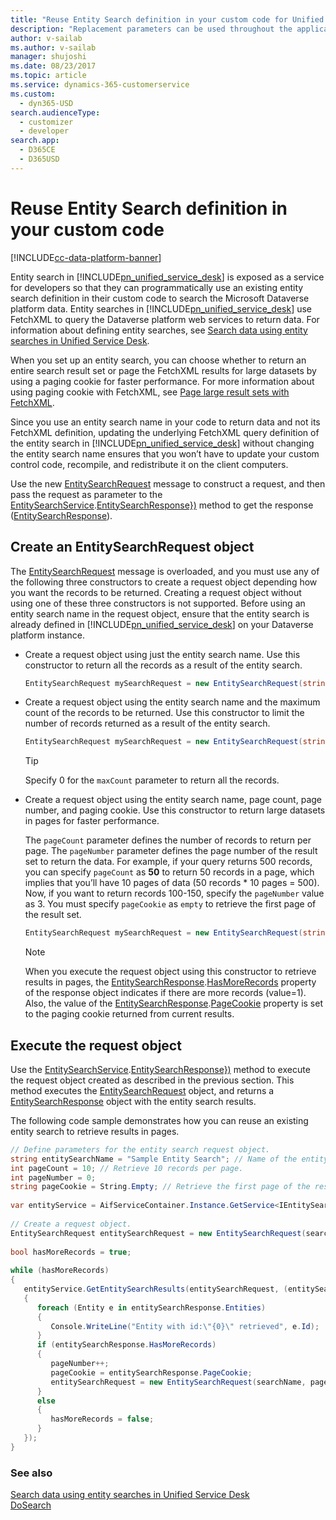 ```yaml
---
title: "Reuse Entity Search definition in your custom code for Unified Service Desk | MicrosoftDocs"
description: "Replacement parameters can be used throughout the application to pull data from data elements (called data parameters) captured during the execution of the application that augment and include the Unified Service Desk context."
author: v-sailab
ms.author: v-sailab
manager: shujoshi
ms.date: 08/23/2017
ms.topic: article
ms.service: dynamics-365-customerservice
ms.custom: 
  - dyn365-USD
search.audienceType: 
  - customizer
  - developer
search.app: 
  - D365CE
  - D365USD
---
```

# Reuse Entity Search definition in your custom code

[!INCLUDE[cc-data-platform-banner](../includes/cc-data-platform-banner.md)]

Entity search in [!INCLUDE[pn_unified_service_desk](../includes/pn-unified-service-desk.md)] is exposed as a service for developers so that they can programmatically use an existing entity search definition in their custom code to search the Microsoft Dataverse platform data. Entity searches in [!INCLUDE[pn_unified_service_desk](../includes/pn-unified-service-desk.md)] use FetchXML to query the Dataverse platform web services to return data. For information about defining entity searches, see [Search data using entity searches in Unified Service Desk](../unified-service-desk/search-data-entity-searches.md).  
  
 When you set up an entity search, you can choose whether to return an entire search result set or page the FetchXML results for large datasets by using a paging cookie for faster performance. For more information about using paging cookie with FetchXML, see [Page large result sets with FetchXML](https://msdn.microsoft.com/library/gg309717.aspx).  
  
 Since you use an entity search name in your code to return data and not its FetchXML definition, updating the underlying FetchXML query definition of the entity search in [!INCLUDE[pn_unified_service_desk](../includes/pn-unified-service-desk.md)] without changing the entity search name ensures that you won’t have to update your custom control code, recompile, and redistribute it on the client computers.  
  
 Use the new [EntitySearchRequest](https://docs.microsoft.com/dotnet/api/microsoft.crm.unifiedservicedesk.dynamics.entitysearch.entitysearchrequest) message to construct a request, and then pass the request as parameter to the [EntitySearchService](https://docs.microsoft.com/dotnet/api/microsoft.crm.unifiedservicedesk.dynamics.entitysearch.entitysearchservice).[EntitySearchResponse})](https://docs.microsoft.com/dotnet/api/microsoft.crm.unifiedservicedesk.dynamics.entitysearch.entitysearchservice.getentitysearchresults\(microsoft.crm.unifiedservicedesk.dynamics.entitysearch.entitysearchrequest,system.action{microsoft.crm.unifiedservicedesk.dynamics.entitysearch.entitysearchresponse}\)) method to get the response ([EntitySearchResponse](https://docs.microsoft.com/dotnet/api/microsoft.crm.unifiedservicedesk.dynamics.entitysearch.entitysearchresponse)).  
  
<a name="Request"></a>   
## Create an EntitySearchRequest object  
 The [EntitySearchRequest](https://docs.microsoft.com/dotnet/api/microsoft.crm.unifiedservicedesk.dynamics.entitysearch.entitysearchrequest) message is overloaded, and you must use any of the following three constructors to create a request object depending how you want the records to be returned. Creating a request object without using one of these three constructors is not supported. Before using an entity search name in the request object, ensure that the entity search is already defined in [!INCLUDE[pn_unified_service_desk](../includes/pn-unified-service-desk.md)] on your Dataverse platform instance.  
  
-   Create a request object using just the entity search name. Use this constructor to return all the records as a result of the entity search.  
  
    ```csharp  
    EntitySearchRequest mySearchRequest = new EntitySearchRequest(string entitySearchName);  
    ```  
  
-   Create a request object using the entity search name and the maximum count of the records to be returned. Use this constructor to limit the number of records returned as a result of the entity search.  
  
    ```csharp  
    EntitySearchRequest mySearchRequest = new EntitySearchRequest(string entitySearchName, int maxCount);  
    ```  
  
    > [!TIP]
    >  Specify 0 for the `maxCount` parameter to return all the records.  
  
-   Create a request object using the entity search name, page count, page number, and paging cookie. Use this constructor to return large datasets in pages for faster performance.  
  
     The `pageCount` parameter defines the number of records to return per page. The `pageNumber` parameter defines the page number of the result set to return the data. For example, if your query returns 500 records, you can specify `pageCount` as **50** to return 50 records in a page, which implies that you’ll have 10 pages of data (50 records * 10 pages = 500). Now, if you want to return records 100-150, specify the `pageNumber` value as 3. You must specify `pageCookie` as `empty` to retrieve the first page of the result set.  
  
    ```csharp  
    EntitySearchRequest mySearchRequest = new EntitySearchRequest(string entitySearchName, int pageCount, int pageNumber, string pageCookie);  
    ```  
  
    > [!NOTE]
    >  When you execute the request object using this constructor to retrieve results in pages, the [EntitySearchResponse](https://docs.microsoft.com/dotnet/api/microsoft.crm.unifiedservicedesk.dynamics.entitysearch.entitysearchresponse).[HasMoreRecords](https://docs.microsoft.com/dotnet/api/microsoft.crm.unifiedservicedesk.dynamics.entitysearch.entitysearchresponse.hasmorerecords) property of the response object indicates if there are more records (value=1). Also, the value of the [EntitySearchResponse](https://docs.microsoft.com/dotnet/api/microsoft.crm.unifiedservicedesk.dynamics.entitysearch.entitysearchresponse).[PageCookie](https://docs.microsoft.com/dotnet/api/microsoft.crm.unifiedservicedesk.dynamics.entitysearch.entitysearchresponse.pagecookie) property is set to the paging cookie returned from current results.  
  
<a name="Execute"></a>   
## Execute the request object  
 Use the [EntitySearchService](https://docs.microsoft.com/dotnet/api/microsoft.crm.unifiedservicedesk.dynamics.entitysearch.entitysearchservice).[EntitySearchResponse})](https://docs.microsoft.com/dotnet/api/microsoft.crm.unifiedservicedesk.dynamics.entitysearch.entitysearchservice.getentitysearchresults\(microsoft.crm.unifiedservicedesk.dynamics.entitysearch.entitysearchrequest,system.action{microsoft.crm.unifiedservicedesk.dynamics.entitysearch.entitysearchresponse}\)) method to execute the request object created as described in the previous section. This method executes the [EntitySearchRequest](https://docs.microsoft.com/dotnet/api/microsoft.crm.unifiedservicedesk.dynamics.entitysearch.entitysearchrequest) object, and returns a [EntitySearchResponse](https://docs.microsoft.com/dotnet/api/microsoft.crm.unifiedservicedesk.dynamics.entitysearch.entitysearchresponse) object with the entity search results.  
  
 The following code sample demonstrates how you can reuse an existing entity search to retrieve results in pages.  
  
```csharp  
// Define parameters for the entity search request object.  
string entitySearchName = "Sample Entity Search"; // Name of the entity search record defined in Unified Service Desk  
int pageCount = 10; // Retrieve 10 records per page.  
int pageNumber = 0;  
string pageCookie = String.Empty; // Retrieve the first page of the result set.  
  
var entityService = AifServiceContainer.Instance.GetService<IEntitySearchService>();  
  
// Create a request object.  
EntitySearchRequest entitySearchRequest = new EntitySearchRequest(searchName, pageCount, pageNumber, pageCookie);  
  
bool hasMoreRecords = true;  
  
while (hasMoreRecords)  
{  
   entityService.GetEntitySearchResults(entitySearchRequest, (entitySearchResponse) =>  
   {  
      foreach (Entity e in entitySearchResponse.Entities)  
      {  
         Console.WriteLine("Entity with id:\"{0}\" retrieved", e.Id);  
      }  
      if (entitySearchResponse.HasMoreRecords)  
      {  
         pageNumber++;  
         pageCookie = entitySearchResponse.PageCookie;  
         entitySearchRequest = new EntitySearchRequest(searchName, pageCount, pageNumber, pageCookie);  
      }  
      else  
      {  
         hasMoreRecords = false;  
      }  
   });  
}  
```  
  
### See also  
 [Search data using entity searches in Unified Service Desk](../unified-service-desk/search-data-entity-searches.md)   
 [DoSearch](../unified-service-desk/global-manager-hosted-control.md#DoSearch)
